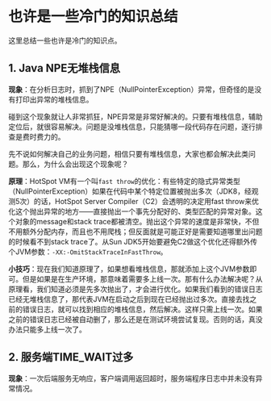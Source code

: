 # 也许是一些冷门的知识总结

这里总结一些也许是冷门的知识点。

## 1. Java NPE无堆栈信息

**现象**：在分析日志时，抓到了NPE（NullPointerException）异常，但奇怪的是没有打印出异常的堆栈信息。

碰到这个现象就让人非常抓狂，NPE异常是非常好解决的。只要有堆栈信息，辅助定位后，就很容易解决。问题是没堆栈信息，只能猜哪一段代码存在问题，逐行排查是费时费力的。

先不说如何解决自己的业务问题，相信只要有堆栈信息，大家也都会解决此类问题。那么，为什么会出现这个现象呢？

**原理**：HotSpot VM有一个叫`fast throw`的优化：有些特定的隐式异常类型（NullPointerException）如果在代码中某个特定位置被抛出多次（JDK8，经观测5次）的话，HotSpot Server Compiler（C2）会透明的决定用fast throw来优化这个抛出异常的地方——直接抛出一个事先分配好的、类型匹配的异常对象。这个对象的message和stack trace都被清空。抛出这个异常的速度是非常快，不但不用额外分配内存，而且也不用爬栈；但反面就是可能正好是需要知道哪里出问题的时候看不到stack trace了。从Sun JDK5开始要避免C2做这个优化还得额外传个JVM参数：`-XX:-OmitStackTraceInFastThrow`。

**小技巧**：现在我们知道原理了，如果想看堆栈信息，那就添加上这个JVM参数即可。但是如果是在生产环境，那意味着需要多上线一次。那有什么办法解决呢？从原理看，我们知道必须是先多次抛出了，才会进行优化。如果我们看到的错误日志已经无堆栈信息了，那代表JVM在启动之后到现在已经抛出过多次。直接去找之前的错误日志，就可以找到相应的堆栈信息，然后解决。这样只需上线一次。如果之前的错误日志已经被自动删了，那么还是在测试环境尝试复现。否则的话，真没办法只能多上线一次了。

## 2. 服务端TIME_WAIT过多

**现象**：一次后端服务无响应，客户端调用返回超时，服务端程序日志中并未没有异常情况。